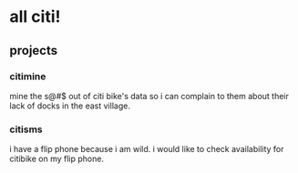 # all citi!

## projects

### citimine

mine the s@#$ out of citi bike's data so i can complain to them about their lack of docks in the east village.

### citisms

i have a flip phone because i am wild. i would like to check availability for citibike on my flip phone. 





